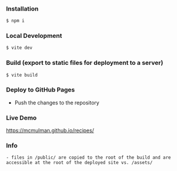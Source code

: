 ### Installation

```bash
$ npm i
```

### Local Development

```bash
$ vite dev
```

### Build (export to static files for deployment to a server)

```bash
$ vite build
```

### Deploy to GitHub Pages

   - Push the changes to the repository

### Live Demo

https://mcmulman.github.io/recipes/

### Info

    - files in /public/ are copied to the root of the build and are accessible at the root of the deployed site vs. /assets/